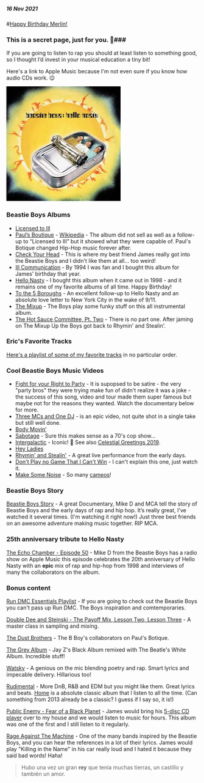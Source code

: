 ##### 16 Nov 2021
#[Happy Birthday Merlin!](?p=BeastieBoys)

### This is a secret page, just for you. 🤫###

If you are going to listen to rap you should at least listen to something good, so I thought I’d invest in your musical education a tiny bit!

Here's a link to Apple Music because I'm not even sure if you know how audio CDs work. 😉

[![Hello Nasty](/images/post/2021/beastie_boys_hello_nasty_cover.jpg)](https://music.apple.com/ca/album/hello-nasty-deluxe/721224205)

### Beastie Boys Albums ###

* [Licensed to Ill](https://music.apple.com/ca/album/licensed-to-ill/1440912031)
* [Paul’s Boutique](https://music.apple.com/ca/album/pauls-boutique-20th-anniversary-remastered-edition/721276795) - [Wikipedia](https://en.wikipedia.org/wiki/Paul%27s_Boutique) - The album did not sell as well as a follow-up to “Licensed to Ill” but it showed what they were capable of.  Paul's Botique changed Hip-Hop music forever after.
* [Check Your Head](https://music.apple.com/ca/album/check-your-head-deluxe-version-remastered/724303425) - This is where my best friend James really got into the Beastie Boys and I didn't like them at all... too weird!
* [Ill Communication](https://music.apple.com/ca/album/ill-communication-deluxe-version-remastered/72489984) - By 1994 I was fan and I bought this album for James' birthday that year.
* [Hello Nasty](https://music.apple.com/ca/album/hello-nasty-deluxe/721224205) - I bought this album when it came out in 1998 - and it remains one of my favorite albums of all time.  Happy Birthday!
* [To the 5 Boroughs](https://music.apple.com/ca/album/to-the-5-boroughs-deluxe-version/1467021108) - An excellent follow-up to Hello Nasty and an absolute love letter to New York City in the wake of 9/11.
* [The Mixup](https://music.apple.com/ca/album/the-mix-up/716435010) - The Boys play some funky stuff on this all instrumental album.
* [The Hot Sauce Committee, Pt. Two](https://music.apple.com/ca/album/hot-sauce-committee-pt-two/715797667) - There is no part one. After jaming on The Mixup Up the Boys got back to Rhymin' and Stealin'.

### Eric's Favorite Tracks ###
[Here's a playlist of some of my favorite tracks](https://music.apple.com/ca/playlist/erics-favorite-beastie-boys-tracks/pl.u-pp6mTom62L) in no particular order.

### Cool Beastie Boys Music Videos ###

* [Fight for your Right to Party](https://www.youtube.com/watch?v=eBShN8qT4lk) - It is supopsed to be satire - the very "party bros" they were trying make fun of didn't realize it was a joke - the success of this song, video and tour made them super famous but maybe not for the reasons they wanted.  Watch the documentary below for more.
* [Three MCs and One DJ](https://youtu.be/XflfiylNNXY) - is an epic video, not quite shot in a single take but still well done.
* [Body Movin’](https://www.youtube.com/watch?v=uvRBUw_Ls2o)
* [Sabotage](https://www.youtube.com/watch?v=z5rRZdiu1UE) - Sure this makes sense as a 70's cop show...
* [Intergalactic](https://www.youtube.com/watch?v=qORYO0atB6g) - Iconic! 🤖 See also [Celestial Greetings 2019](https://www.youtube.com/watch?v=Xw4pcGyi8Jk).
* [Hey Ladies](https://www.youtube.com/watch?v=Naf5uJYGoiU)
* [Rhymin' and Stealin'](https://youtu.be/U7M7d8u40I4) - A great live performance from the early days.
* [Don't Play no Game That I Can't Win](https://www.youtube.com/watch?v=w-QIiVS_7Hs) - I can't explain this one, just watch it.
* [Make Some Noise](https://www.youtube.com/watch?v=WdgLMslbDuY) - So many [cameos](https://www.billboard.com/music/music-news/beastie-boys-star-studded-make-some-noise-video-premieres-471938/)!

### Beastie Boys Story ###

[Beastie Boys Story](https://tv.apple.com/ca/movie/beastie-boys-story/umc.cmc.6d0mrskjsusw2jd2d228p88c2) - A great Documentary, Mike D and MCA tell the story of Beastie Boys and the early days of rap and hip hop. It’s really great, I’ve watched it several times. (I'm watching it right now!)  Just three best friends on an awesome adventure making music together.  RIP MCA. 

### 25th anniversary tribute to Hello Nasty ###

[The Echo Chamber - Episode 50](https://music.apple.com/ca/station/hello-nasty/ra.1412422833) - Mike D from the Beastie Boys has a radio show on Apple Music this episode celebrates the 20th anniversary of Hello Nasty with an **epic** mix of rap and hip-hop from 1998 and interviews of many the collaborators on the album. 

### Bonus content ###

[Run DMC Essentials Playlist](https://music.apple.com/ca/playlist/run-dmc-essentials/pl.a0d7e257f2014d5ebde460c021e1c4f8) - If you are going to check out the Beastie Boys you can't pass up Run DMC.  The Boys inspiration and comtemporaries.

[Double Dee and Steinski - The Payoff Mix, Lesson Two, Lesson Three](https://music.apple.com/ca/album/what-does-it-all-mean-1983-2006-retrospective/279671257) - A master class in sampling and mixing.

[The Dust Brothers](https://music.apple.com/ca/playlist/the-dust-brothers-behind-the-boards/pl.4538d5dc51bf419ea9d5e05ed1954a64) - The B Boy's collaborators on Paul's Botique. 
 
[The Grey Album](https://www.youtube.com/watch?v=X-iA7AyFlU0) - Jay Z's Black Album remixed with The Beatle's White Album. Incredible stuff! 
 
[Watsky](https://music.apple.com/ca/artist/watsky/340587935) - A genious on the mic blending poetry and rap. Smart lyrics and impecable delivery. Hillarious too!

[Rudimental](https://music.apple.com/ca/playlist/rudimental-essentials/pl.30cee658a239437c87ae495c48871612) - More DnB, R&B and EDM but you might like them. Great lyrics and beats. [Home](https://music.apple.com/ca/album/home-deluxe-edition/666989860) is a absolute classic album that I listen to all the time. (Can something from 2013 already be a classic?  I guess if I say so, it is!)

[Public Enemy - Fear of a Black Planet](https://music.apple.com/ca/album/fear-of-a-black-planet/1440837282) - James would bring his [5-disc CD player](https://www.ebay.com/p/18030116031) over to my house and we would listen to music for hours.  This album was one of the first and I still listen to it regularly. 

[Rage Against The Machine](https://music.apple.com/ca/album/rage-against-the-machine/191450810) - One of the many bands inspired by the Beastie Boys, and you can hear the references in a lot of their lyrics. James would play "Killing in the Name" in his car really loud and I hated it because they said bad words! Haha!

> Hubo una vez un gran **rey** que tenía muchas tierras, un castillo y también un amor.
 


